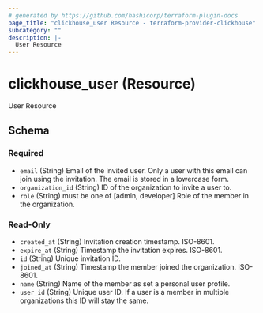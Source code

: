 ```yaml
---
# generated by https://github.com/hashicorp/terraform-plugin-docs
page_title: "clickhouse_user Resource - terraform-provider-clickhouse"
subcategory: ""
description: |-
  User Resource
---
```


# clickhouse_user (Resource)

User Resource



<!-- schema generated by tfplugindocs -->
## Schema

### Required

- `email` (String) Email of the invited user. Only a user with this email can join using the invitation. The email is stored in a lowercase form.
- `organization_id` (String) ID of the organization to invite a user to.
- `role` (String) must be one of [admin, developer]
Role of the member in the organization.

### Read-Only

- `created_at` (String) Invitation creation timestamp. ISO-8601.
- `expire_at` (String) Timestamp the invitation expires. ISO-8601.
- `id` (String) Unique invitation ID.
- `joined_at` (String) Timestamp the member joined the organization. ISO-8601.
- `name` (String) Name of the member as set a personal user profile.
- `user_id` (String) Unique user ID. If a user is a member in multiple organizations this ID will stay the same.


